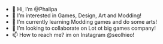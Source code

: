 - 👋 Hi, I’m @Phalipa
- 👀 I’m interested in Games, Design, Art and Modding!
- 🌱 I’m currently learning Modding games and do some arts!
- 💞️ I’m looking to collaborate on Lot ot big games company!
- 📫 How to reach me? im on Instagram @seolhieo!

<!---
Phalipa/Phalipa is a ✨ special ✨ repository because its `README.md` (this file) appears on your GitHub profile.
You can click the Preview link to take a look at your changes.
--->
